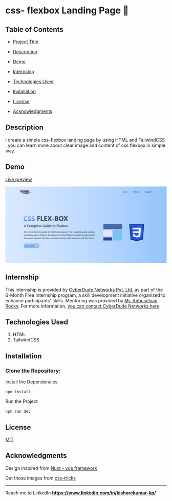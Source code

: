 # css- flexbox Landing Page 👋

## Table of Contents

- [Project Title](#project-title)

- [Description](#description)

- [Demo](#demo)

- [Internship](#internship)

- [Technologies Used](#technologies-used)

- [Installation](#installation)


- [License](#license)

- [Acknowledgments](#acknowledgments)

## Description

I create a simple css-flexbox landing page by using HTML and TailwindCSS , you can learn more about clear image and content of css flexbox in simple way.

## Demo

[Live preview](https://kishorekpcssflexbox.netlify.app/)

<a href="">

<img src="assets/preview.png"/>

</a>

<!-- [Include links to a live demo, screenshots, or GIFs that showcase your project in action.] -->

## Internship

This internship is provided by [CyberDude Networks Pvt. Ltd.](https://youtube.com/cyberdudenetworks) as part of the 6-Month Free Internship program, a skill development initiative organized to enhance participants' skills. Mentoring was provided by [Mr. Anbuselvan Rocky](https://instagram.com/anbuselvanrocky). For more information, [you can contact CyberDude Networks here](https://cyberdudenetworks.com).

## Technologies Used

<ol>
<li>HTML</li>
<li>TailwindCSS</li>
</ol>

## Installation

<h3>Clone the Repository:</h3>



Install the Dependencies

```
npm install
```

Run the Project

```
npm run dev
```

## License

[MIT](./LICENCE.md)

## Acknowledgments

Design inspired from [Nuxt - vue framework](https://nuxt.com/)

Get those images from [css-tricks](https://css-tricks.com/snippets/css/a-guide-to-flexbox/)

---

Reach me to LinkedIn **https://www.linkedin.com/in/kishorekumar-kp/** 

